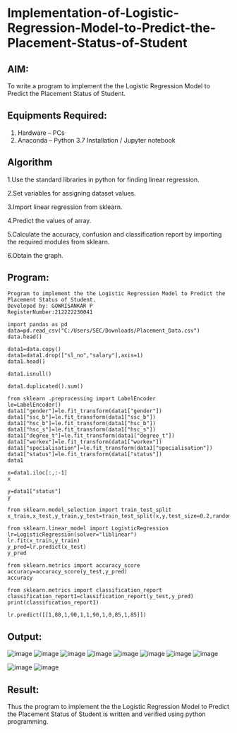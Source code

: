 # Implementation-of-Logistic-Regression-Model-to-Predict-the-Placement-Status-of-Student

## AIM:
To write a program to implement the the Logistic Regression Model to Predict the Placement Status of Student.

## Equipments Required:
1. Hardware – PCs
2. Anaconda – Python 3.7 Installation / Jupyter notebook

## Algorithm
1.Use the standard libraries in python for finding linear regression.

2.Set variables for assigning dataset values.

3.Import linear regression from sklearn.

4.Predict the values of array.

5.Calculate the accuracy, confusion and classification report by importing the required modules from sklearn.

6.Obtain the graph. 
## Program:
```
Program to implement the the Logistic Regression Model to Predict the Placement Status of Student.
Developed by: GOWRISANKAR P
RegisterNumber:212222230041
```
```
import pandas as pd
data=pd.read_csv("C:/Users/SEC/Downloads/Placement_Data.csv")
data.head()

data1=data.copy()
data1=data1.drop(["sl_no","salary"],axis=1)
data1.head()

data1.isnull()

data1.duplicated().sum()

from sklearn .preprocessing import LabelEncoder
le=LabelEncoder()
data1["gender"]=le.fit_transform(data1["gender"])
data1["ssc_b"]=le.fit_transform(data1["ssc_b"])
data1["hsc_b"]=le.fit_transform(data1["hsc_b"])
data1["hsc_s"]=le.fit_transform(data1["hsc_s"])
data1["degree_t"]=le.fit_transform(data1["degree_t"])
data1["workex"]=le.fit_transform(data1["workex"])
data1["specialisation"]=le.fit_transform(data1["specialisation"])
data1["status"]=le.fit_transform(data1["status"])
data1

x=data1.iloc[:,:-1]
x

y=data1["status"]
y

from sklearn.model_selection import train_test_split
x_train,x_test,y_train,y_test=train_test_split(x,y,test_size=0.2,random_state=0)

from sklearn.linear_model import LogisticRegression
lr=LogisticRegression(solver="liblinear")
lr.fit(x_train,y_train)
y_pred=lr.predict(x_test)
y_pred

from sklearn.metrics import accuracy_score
accuracy=accuracy_score(y_test,y_pred)
accuracy

from sklearn.metrics import classification_report
classification_report1=classification_report(y_test,y_pred)
print(classification_report1)

lr.predict([[1,80,1,90,1,1,90,1,0,85,1,85]])
```

## Output:
![image](https://github.com/user-attachments/assets/eddbbf66-eafa-49c3-9a76-193be1dcc867)
![image](https://github.com/user-attachments/assets/cba53113-512c-4269-81d3-c88315c775f4)
![image](https://github.com/user-attachments/assets/e7453f9b-9fcb-4df2-9bbf-da428eead764)
![image](https://github.com/user-attachments/assets/c8fc4560-841d-4ce6-b78f-61d30b9b34f6)
![image](https://github.com/user-attachments/assets/c0531ee8-ccd1-41b0-8cbc-03e1b177f308)
![image](https://github.com/user-attachments/assets/d4cf7bb4-8688-480a-a214-5c56f8519c2f)
![image](https://github.com/user-attachments/assets/33cd2aa6-c590-40b4-a804-a74bc8c52681)
![image](https://github.com/user-attachments/assets/6b4e25a1-c9ed-4b94-a2ed-ffb00d98b80e)

![image](https://github.com/user-attachments/assets/5e1d09bb-4d1a-4229-aaad-61dd6ff61670)
![image](https://github.com/user-attachments/assets/d30453a5-c2dd-4f82-9882-8d23ab088955)

## Result:
Thus the program to implement the the Logistic Regression Model to Predict the Placement Status of Student is written and verified using python programming.
